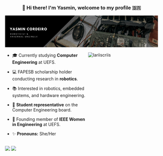 ### <div align="center"> 👋 Hi there! I'm Yasmin, welcome to my profile 🇧🇷 </div>

![github-header-image (3)](cover.png)

<div>
   <img align="right" alt="lariiscriis" width="230" height="230" src="[https://i.pinimg.com/474x/81/5e/ef/815eefdb69dcbc97214ff20d33b1e319.jpg](https://i.pinimg.com/736x/0a/5b/78/0a5b78c9f07c95f5e8af1e3c1eae4d16.jpg)">

- 🎓 Currently studying **Computer Engineering** at UEFS.
  
- 💻 FAPESB scholarship holder conducting research in **robotics**.

- 📚 Interested in robotics, embedded systems, and hardware engineering.

- 📢 **Student representative** on the Computer Engineering board.

- 💜 Founding member of **IEEE Women in Engineering** at UEFS.
  
- ✨ **Pronouns:** She/Her
</div>

<br>

<div>
  <img height="150em" src="https://github-readme-stats.vercel.app/api?username=yasmincsme&show_icons=true&theme=gruvbox">
  <img height="150em" src="https://github-readme-stats.vercel.app/api/top-langs/?username=vini464&layout=compact&theme=gruvbox">
</div>

<!--
**yasmincsme/yasmincsme** is a ✨ _special_ ✨ repository because its `README.md` (this file) appears on your GitHub profile.

Here are some ideas to get you started:

- 🔭 I’m currently working on ...
- 🌱 I’m currently learning ...
- 👯 I’m looking to collaborate on ...
- 🤔 I’m looking for help with ...
- 💬 Ask me about ...
- 📫 How to reach me: ...
- 😄 Pronouns: ...
- ⚡ Fun fact: ...
-->
